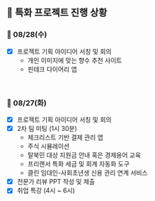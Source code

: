 ## 📆 특화 프로젝트 진행 상황

### 🔖 08/28(수)

- [x] 프로젝트 기획 아이디어 서칭 및 회의
  - 개인 이미지에 맞는 향수 추천 사이트
  - 핀테크 다이어리 앱

<br/>

### 🔖 08/27(화)

- [x] 프로젝트 기획 아이디어 서칭 및 회의
- [x] 2차 팀 미팅 (1시 30분)
  - 체크리스트 기반 결제 관리 앱
  - 주식 시뮬레이션
  - 탈북민 대상 지원금 안내 혹은 경제용어 교육
  - 프리랜서 특화 세금 및 회계 자동화 도구
  - 클린 임대인-사회초년생 신용 관리 연계 서비스
- [x] 전문가 리뷰 PPT 작성 및 제출
- [x] 취업 특강 (4시 ~ 6시)
